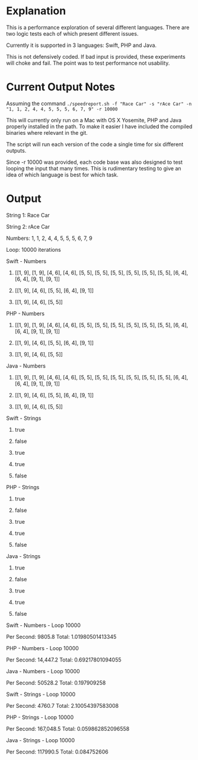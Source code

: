 Explanation
==========

This is a performance exploration of several different languages. There are two logic tests each of which present different issues.

Currently it is supported in 3 languages: Swift, PHP and Java.

This is not defensively coded. If bad input is provided, these experiments will choke and fail. The point was to test performance not usability.

Current Output Notes
==========

Assuming the command `./speedreport.sh -f "Race Car" -s "rAce Car" -n "1, 1, 2, 4, 4, 5, 5, 5, 6, 7, 9" -r 10000`

This will currently only run on a Mac with OS X Yosemite, PHP and Java properly installed in the path. To make it easier I have included the compiled binaries where relevant in the git.

The script will run each version of the code a single time for six different outputs.

Since -r 10000 was provided, each code base was also designed to test looping the input that many times. This is rudimentary testing to give an idea of which language is best for which task.

Output
==========

String 1: Race Car

String 2: rAce Car

Numbers: 1, 1, 2, 4, 4, 5, 5, 5, 6, 7, 9

Loop: 10000 iterations

Swift - Numbers

1) [[1, 9], [1, 9], [4, 6], [4, 6], [5, 5], [5, 5], [5, 5], [5, 5], [5, 5], [5, 5], [6, 4], [6, 4], [9, 1], [9, 1]]

2) [[1, 9], [4, 6], [5, 5], [6, 4], [9, 1]]

3) [[1, 9], [4, 6], [5, 5]]

PHP - Numbers

1) [[1, 9], [1, 9], [4, 6], [4, 6], [5, 5], [5, 5], [5, 5], [5, 5], [5, 5], [5, 5], [6, 4], [6, 4], [9, 1], [9, 1]]

2) [[1, 9], [4, 6], [5, 5], [6, 4], [9, 1]]

3) [[1, 9], [4, 6], [5, 5]]

Java - Numbers

1) [[1, 9], [1, 9], [4, 6], [4, 6], [5, 5], [5, 5], [5, 5], [5, 5], [5, 5], [5, 5], [6, 4], [6, 4], [9, 1], [9, 1]]

2) [[1, 9], [4, 6], [5, 5], [6, 4], [9, 1]]

3) [[1, 9], [4, 6], [5, 5]]

Swift - Strings

1) true

2) false

3) true

4) true

5) false

PHP - Strings

1) true

2) false

3) true

4) true

5) false

Java - Strings

1) true

2) false

3) true

4) true

5) false

Swift - Numbers - Loop 10000

Per Second: 9805.8 Total: 1.01980501413345

PHP - Numbers - Loop 10000

Per Second: 14,447.2 Total: 0.69217801094055

Java - Numbers - Loop 10000

Per Second: 50528.2 Total: 0.197909258

Swift - Strings - Loop 10000

Per Second: 4760.7 Total: 2.10054397583008

PHP - Strings - Loop 10000

Per Second: 167,048.5 Total: 0.059862852096558

Java - Strings - Loop 10000

Per Second: 117990.5 Total: 0.084752606
